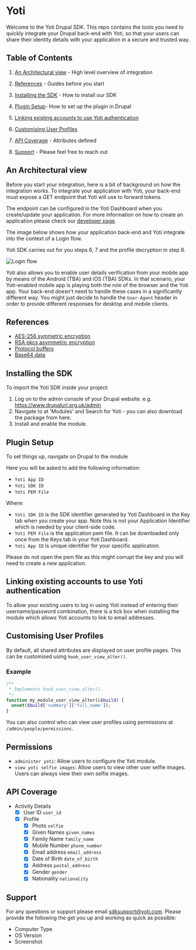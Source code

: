 # Yoti

Welcome to the Yoti Drupal SDK. This repo contains the tools you need to
quickly integrate your Drupal back-end with Yoti, so that your users can
share their identity details with your application in a secure and trusted
way.

## Table of Contents

1) [An Architectural view](#an-architectural-view) -
High level overview of integration

2) [References](#references) -
Guides before you start

3) [Installing the SDK](#installing-the-sdk) -
How to install our SDK

4) [Plugin Setup](#plugin-setup)-
How to set up the plugin in Drupal

5) [Linking existing accounts to use Yoti authentication
](#linking-existing-accounts-to-use-yoti-authentication)

6) [Customising User Profiles](#customising-user-profiles)

7) [API Coverage](#api-coverage) -
Attributes defined

8) [Support](#support) -
Please feel free to reach out

## An Architectural view

Before you start your integration, here is a bit of background on how the
integration works. To integrate your application with Yoti, your back-end
must expose a GET endpoint that Yoti will use to forward tokens.

The endpoint can be configured in the Yoti Dashboard when you create/update
your application. For more information on how to create an application please
check our [developer
page](https://developers.yoti.com/yoti-app/web-integration#step-2-creating-an-application).

The image below shows how your application back-end and Yoti integrate into
the context of a Login flow.

Yoti SDK carries out for you steps 6, 7 and the profile decryption in step 8.

![Login flow](https://git.io/fj8Qi "Login flow")

Yoti also allows you to enable user details verification from your mobile app
by means of the Android (TBA) and iOS (TBA) SDKs. In that scenario, your
Yoti-enabled mobile app is playing both the role of the browser and the Yoti
app. Your back-end doesn't need to handle these cases in a significantly
different way. You might just decide to handle the `User-Agent` header in order
to provide different responses for desktop and mobile clients.

## References

* [AES-256 symmetric encryption][]
* [RSA pkcs asymmetric encryption][]
* [Protocol buffers][]
* [Base64 data][]

[AES-256 symmetric encryption]:
https://en.wikipedia.org/wiki/Advanced_Encryption_Standard

[RSA pkcs asymmetric encryption]:
https://en.wikipedia.org/wiki/RSA_(cryptosystem)

[Protocol buffers]:
https://en.wikipedia.org/wiki/Protocol_Buffers

[Base64 data]:
https://en.wikipedia.org/wiki/Base64

## Installing the SDK

To import the Yoti SDK inside your project:

1) Log on to the admin console of your Drupal website. e.g.
   https://www.drupalurl.org.uk/admin
2) Navigate to at 'Modules' and Search for Yoti - you can also download the
   package from here.
3) Install and enable the module.

## Plugin Setup

To set things up, navigate on Drupal to the module

Here you will be asked to add the following information:

* `Yoti App ID`
* `Yoti SDK ID`
* `Yoti PEM File`

Where:

* `Yoti SDK ID` is the SDK identifier generated by Yoti Dashboard in the Key
   tab when you create your app. Note this is not your Application Identifier
   which is needed by your client-side code.
* `Yoti PEM File` is the application pem file. It can be downloaded only once
   from the Keys tab in your Yoti Dashboard.
* `Yoti App ID` is unique identifier for your specific application.

Please do not open the pem file as this might corrupt the key and you will
need to create a new application.

## Linking existing accounts to use Yoti authentication

To allow your existing users to log in using Yoti instead of entering their
username/password combination, there is a tick box when installing the module
which allows Yoti accounts to link to email addresses.

## Customising User Profiles

By default, all shared attributes are displayed on user profile pages. This
can be customised using `hook_user_view_alter()`.

### Example

```php
/**
 * Implements hook_user_view_alter().
 */
function my_module_user_view_alter(&$build) {
  unset($build['summary']['full_name']);
}
```

You can also control who can view user profiles using permissions
at `/admin/people/permissions`.

## Permissions

* `administer yoti`: Allow users to configure the Yoti module.
* `view yoti selfie images`: Allow users to view other user selfie images.
  Users can always view their own selfie images.

## API Coverage

* Activity Details
  * [X] User ID `user_id`
  * [X] Profile
    * [X] Photo `selfie`
    * [X] Given Names `given_names`
    * [X] Family Name `family_name`
    * [X] Mobile Number `phone_number`
    * [X] Email address `email_address`
    * [X] Date of Birth `date_of_birth`
    * [X] Address `postal_address`
    * [X] Gender `gender`
    * [X] Nationality `nationality`

## Support

For any questions or support please email
[sdksupport@yoti.com](mailto:sdksupport@yoti.com).
Please provide the following the get you up and
working as quick as possible:

* Computer Type
* OS Version
* Screenshot

